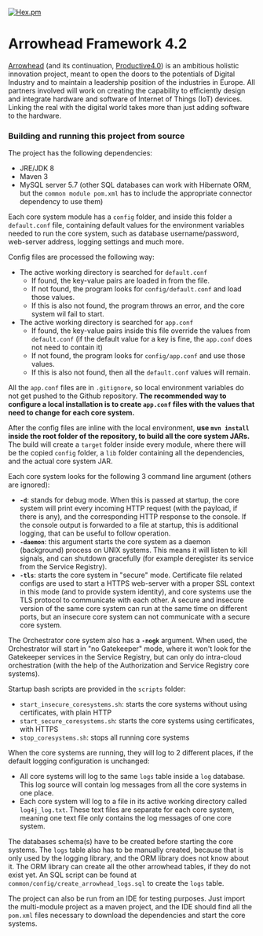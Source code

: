 [![Hex.pm](https://img.shields.io/hexpm/l/plug.svg?colorB=green)](https://github.com/arrowhead-f/core-java/blob/master/LICENSE)

# Arrowhead Framework 4.2

[Arrowhead](http://www.arrowhead.eu/) (and its continuation, [Productive4.0](https://productive40.eu/)) is an ambitious holistic innovation project,
 meant to open the doors to the potentials of Digital Industry and to maintain a leadership position of the industries in Europe. All partners involved will work on creating the capability to efficiently design and integrate hardware and software of Internet of Things (IoT) devices. Linking the real with the digital world takes more than just adding software to the hardware.
 
### Building and running this project from source

The project has the following dependencies:
* JRE/JDK 8
* Maven 3
* MySQL server 5.7 (other SQL databases can work with Hibernate ORM, but the `common module pom.xml` has to include the appropriate connector 
dependency to use them)

Each core system module has a `config` folder, and inside this folder a `default.conf` file, containing default values for the environment 
variables needed to run the core system, such as database username/password, web-server address, logging settings and much more.

Config files are processed the following way:
* The active working directory is searched for `default.conf`
  * If found, the key-value pairs are loaded in from the file.
  * If not found, the program looks for `config/default.conf` and load those values.
  * If this is also not found, the program throws an error, and the core system wil fail to start.
* The active working directory is searched for `app.conf`
  * If found, the key-value pairs inside this file override the values from `default.conf` (if the default value for a key is fine, the `app.conf` 
  does not need to contain it)
  * If not found, the program looks for `config/app.conf` and use those values.
  * If this is also not found, then all the `default.conf` values will remain.
  
All the `app.conf` files are in `.gitignore`, so local environment variables do not get pushed to the Github repository. **The recommended way to 
configure a local installation is to create `app.conf` files with the values that need to change for each core system.**

After the config files are inline with the local environment, **use `mvn install` inside the root folder of the repository, to build all the core 
system JARs.** The build will create a `target` folder inside every module, where there will be the copied `config` folder, a `lib` folder containing
 all the dependencies, and the actual core system JAR.
 
Each core system looks for the following 3 command line argument (others are ignored):
* **`-d`**: stands for debug mode. When this is passed at startup, the core system will print every incoming HTTP request (with the payload, if 
there is any), and the corresponding HTTP response to the console. If the console output is forwarded to a file at startup, this is additional 
logging, that can be useful to follow operation.
* **`-daemon`**: this argument starts the core system as a daemon (background) process on UNIX systems. This means it will listen to kill signals,
 and can shutdown gracefully (for example deregister its service from the Service Registry).
* **`-tls`**: starts the core system in "secure" mode. Certificate file related configs are used to start a HTTPS web-server with a proper SSL 
context in this mode (and to provide system identity), and core systems use the TLS protocol to communicate with each other. A secure and insecure 
version of the same core system can run at the same time on different ports, but an insecure core system can not communicate with a secure core 
system.

The Orchestrator core system also has a **`-nogk`** argument. When used, the Orchestrator will start in "no Gatekeeper" mode, where it won't look
 for the Gatekeeper services in the Service Registry, but can only do intra-cloud orchestration (with the help of the Authorization and Service 
 Registry core systems).

Startup bash scripts are provided in the `scripts` folder:
* `start_insecure_coresystems.sh`: starts the core systems without using certificates, with plain HTTP
* `start_secure_coresystems.sh`: starts the core systems using certificates, with HTTPS
* `stop_coresystems.sh`: stops all running core systems

When the core systems are running, they will log to 2 different places, if the default logging configuration is unchanged:
* All core systems will log to the same `logs` table inside a `log` database. This log source will contain log 
messages from all the core systems 
in one place.
* Each core system will log to a file in its active working directory called `log4j_log.txt`. These text files are separate for each core system, 
meaning one text file only contains the log messages of one core system.

The databases schema(s) have to be created before starting the core systems. The `logs` table also has to be manually created, because that is 
only used by the logging library, and the ORM library does not know about it. The ORM library can create all the other arrowhead tables, if they do 
not exist yet. An SQL script can be found at `common/config/create_arrowhead_logs.sql` to create the `logs` table.

The project can also be run from an IDE for testing purposes. Just import the multi-module project as a maven project, and the IDE should find all 
the `pom.xml` files necessary to download the dependencies and start the core systems.
